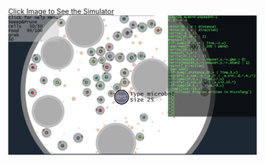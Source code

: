 [Click Image to See the Simulator![sim_image](microSimTeaser.png?raw=true)](https://micro-simulator.pythoncoffee.repl.co/)
